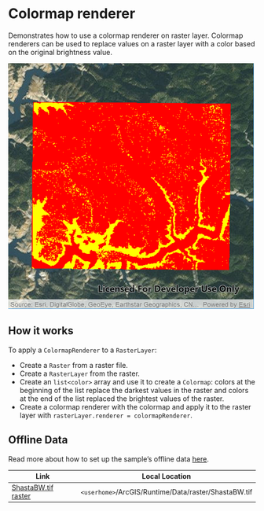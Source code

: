 # Colormap renderer

Demonstrates how to use a colormap renderer on raster layer. Colormap
renderers can be used to replace values on a raster layer with a color
based on the original brightness value.

![](screenshot.png)

## How it works

To apply a `ColormapRenderer` to a `RasterLayer`:

  - Create a `Raster` from a raster file.
  - Create a `RasterLayer` from the raster.
  - Create an `list<color>` array and use it to create a `Colormap`:
    colors at the beginning of the list replace the darkest values in
    the raster and colors at the end of the list replaced the brightest
    values of the raster.
  - Create a colormap renderer with the colormap and apply it to the
    raster layer with `rasterLayer.renderer = colormapRenderer`.

## Offline Data

Read more about how to set up the sample’s offline data
[here](http://links.esri.com/ArcGISRuntimeQtSamples).

| Link                                                                                             | Local Location                                       |
| ------------------------------------------------------------------------------------------------ | ---------------------------------------------------- |
| [ShastaBW.tif raster](https://www.arcgis.com/home/item.html?id=cc68728b5904403ba637e1f1cd2995ae) | `<userhome>`/ArcGIS/Runtime/Data/raster/ShastaBW.tif |
